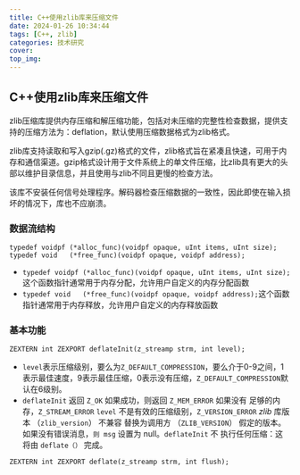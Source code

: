 ```yaml
---
title: C++使用zlib库来压缩文件
date: 2024-01-26 10:34:44
tags: [C++, zlib]
categories: 技术研究
cover:
top_img:
---
```


## C++使用zlib库来压缩文件

zlib压缩库提供内存压缩和解压缩功能，包括对未压缩的完整性检查数据，提供支持的压缩方法为：deflation，默认使用压缩数据格式为zlib格式。

zlib库支持读取和写入gzip(.gz)格式的文件，zlib格式旨在紧凑且快速，可用于内存和通信渠道。gzip格式设计用于文件系统上的单文件压缩，比zlib具有更大的头部以维护目录信息，并且使用与zlib不同且更慢的检查方法。

该库不安装任何信号处理程序。解码器检查压缩数据的一致性，因此即使在输入损坏的情况下，库也不应崩溃。

### 数据流结构

```
typedef voidpf (*alloc_func)(voidpf opaque, uInt items, uInt size);
typedef void   (*free_func)(voidpf opaque, voidpf address);
```

* `typedef voidpf (*alloc_func)(voidpf opaque, uInt items, uInt size);`这个函数指针通常用于内存分配，允许用户自定义的内存分配函数
* `typedef void   (*free_func)(voidpf opaque, voidpf address);`这个函数指针通常用于内存释放，允许用户自定义的内存释放函数

### 基本功能

```
ZEXTERN int ZEXPORT deflateInit(z_streamp strm, int level);
```

* `level`表示压缩级别，要么为`Z_DEFAULT_COMPRESSION`，要么介于0-9之间，1表示最佳速度，9表示最佳压缩，0表示没有压缩，`Z_DEFAULT_COMPRESSION`默认在6级别。
* `deflateInit` 返回 `Z_OK` 如果成功，则返回 `Z_MEM_ERROR` 如果没有 足够的内存，`Z_STREAM_ERROR` `level` 不是有效的压缩级别，`Z_VERSION_ERROR` *zlib* 库版本 （`zlib_version`） 不兼容 替换为调用方 （`ZLIB_VERSION`） 假定的版本。如果没有错误消息，`则 msg` 设置为 null。`deflateInit` 不 执行任何压缩：这将由 `deflate（）` 完成。

```
ZEXTERN int ZEXPORT deflate(z_streamp strm, int flush);
```

